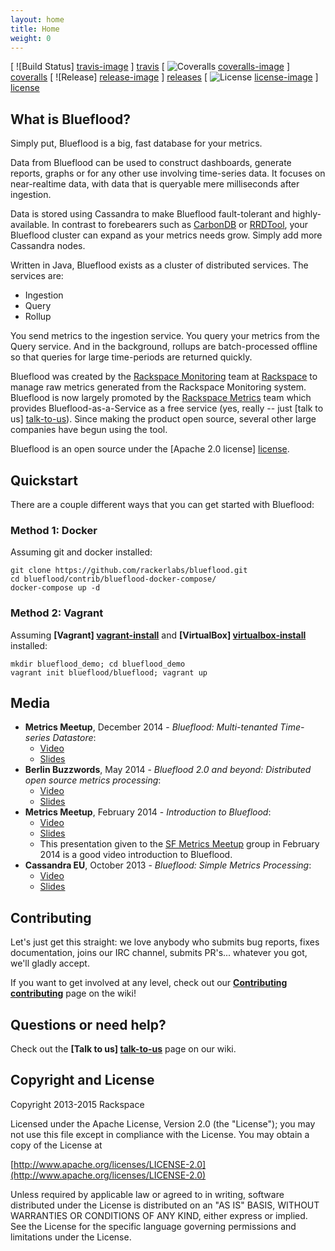 ```yaml
---
layout: home
title: Home
weight: 0
---
```


[ ![Build Status] [travis-image] ] [travis] [ ![Coveralls] [coveralls-image] ] [coveralls] [ ![Release] [release-image] ] [releases] [ ![License] [license-image] ] [license]

## What is Blueflood?

Simply put, Blueflood is a big, fast database for your metrics.  

Data from Blueflood can be used to construct dashboards, generate reports, graphs or for any other use involving time-series data.  It focuses on near-realtime data, with data that is queryable mere milliseconds after ingestion.

Data is stored using Cassandra to make Blueflood fault-tolerant and highly-available.  In contrast to forebearers such as [CarbonDB](http://carbondb.org/) or [RRDTool](http://oss.oetiker.ch/rrdtool/), your Blueflood cluster can expand as your metrics needs grow.  Simply add more Cassandra nodes.  

Written in Java, Blueflood exists as a cluster of distributed services.  The services are:

* Ingestion
* Query 
* Rollup

You send metrics to the ingestion service.  You query your metrics from the Query service.  And in the background, rollups are batch-processed offline so that queries for large time-periods are returned quickly.

Blueflood was created by the [Rackspace Monitoring](http://www.rackspace.com/cloud/monitoring) team at [Rackspace](http://www.rackspace.com/) to manage raw metrics generated from the Rackspace Monitoring system.  Blueflood is now largely promoted by the [Rackspace Metrics](https://www.rackspace.com/knowledge_center/article/rackspace-metrics-overview) team which provides Blueflood-as-a-Service as a free service (yes, really -- just [talk to us] [talk-to-us]).  Since making the product open source, several other large companies have begun using the tool.

Blueflood is an open source under the [Apache 2.0 license] [license].


## Quickstart


There are a couple different ways that you can get started with Blueflood:

### Method 1: Docker
Assuming git and docker installed:

```
git clone https://github.com/rackerlabs/blueflood.git
cd blueflood/contrib/blueflood-docker-compose/
docker-compose up -d
```

### Method 2: Vagrant
Assuming **[Vagrant] [vagrant-install]** and **[VirtualBox] [virtualbox-install]** installed:

```
mkdir blueflood_demo; cd blueflood_demo
vagrant init blueflood/blueflood; vagrant up
```

## Media

* **Metrics Meetup**, December 2014 - *Blueflood: Multi-tenanted Time-series Datastore*:
	* [Video](https://vimeo.com/114585521)
	* [Slides](https://raw.githubusercontent.com/rackerlabs/blueflood/master/contrib/presentations/MetricsMeetupDecember2014.pdf)
* **Berlin Buzzwords**, May 2014 - *Blueflood 2.0 and beyond: Distributed open source metrics processing*:
  * [Video](https://www.youtube.com/watch?v=NmZTdWzX5v8&list=PLq-odUc2x7i-Q5gQtkmba4ov37XRPjp6n&index=33)
  * [Slides](http://berlinbuzzwords.de/sites/berlinbuzzwords.de/files/media/documents/gary_dusbabek_berlin_buzzwords_2014.pdf)
* **Metrics Meetup**, February 2014 - *Introduction to Blueflood*:
	* [Video](http://vimeo.com/87210602)
	* [Slides](http://www.lakshmikannan.me/slides/2014-02-19-sf-metrics-meetup/#/)
	* This presentation given to the [SF Metrics Meetup](http://www.meetup.com/San-Francisco-Metrics-Meetup/) group in February 2014 is a good video introduction to Blueflood.
* **Cassandra EU**, October 2013 - *Blueflood: Simple Metrics Processing*:
	* [Video](https://www.youtube.com/watch?v=1rcffSq26z0)
	* [Slides](http://www.slideshare.net/gdusbabek/blueflood-open-source-metrics-processing-at-cassandraeu-2013)


## Contributing

Let's just get this straight: we love anybody who submits bug reports, fixes documentation, joins our IRC channel, submits PR's... whatever you got, we'll gladly accept.

If you want to get involved at any level, check out our **[Contributing] [contributing]** page on the wiki!

## Questions or need help?

Check out the **[Talk to us] [talk-to-us]** page on our wiki.


## Copyright and License

Copyright 2013-2015 Rackspace

Licensed under the Apache License, Version 2.0 (the "License"); you may not use this file except in compliance with the License. You may obtain a copy of the License at

[http://www.apache.org/licenses/LICENSE-2.0](http://www.apache.org/licenses/LICENSE-2.0)

Unless required by applicable law or agreed to in writing, software distributed under the License is distributed on an "AS IS" BASIS, WITHOUT WARRANTIES OR CONDITIONS OF ANY KIND, either express or implied. See the License for the specific language governing permissions and limitations under the License.


[travis-image]: https://img.shields.io/travis/rackerlabs/blueflood/master.svg
[travis]: http://travis-ci.org/rackerlabs/blueflood
[coveralls-image]: https://img.shields.io/coveralls/rackerlabs/blueflood/master.svg
[coveralls]: https://coveralls.io/github/rackerlabs/blueflood
[release-image]: http://img.shields.io/badge/rax-release-v1.0.1956.svg
[releases]: https://github.com/rackerlabs/blueflood/releases
[license-image]: https://img.shields.io/badge/license-Apache%202-blue.svg
[license]: http://www.apache.org/licenses/LICENSE-2.0

[wiki]: https://github.com/rackerlabs/blueflood/wiki
[talk-to-us]: https://github.com/rackerlabs/blueflood/wiki/Talk-to-us
[contributing]: https://github.com/rackerlabs/blueflood/wiki/Contributing


[vagrant-install]: http://docs.vagrantup.com/v2/installation/index.html
[virtualbox-install]: https://www.virtualbox.org/wiki/Downloads
